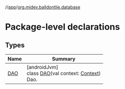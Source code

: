//[app](../../index.md)/[org.mjdev.balldontlie.database](index.md)

# Package-level declarations

## Types

| Name | Summary |
|---|---|
| [DAO](-d-a-o/index.md) | [androidJvm]<br>class [DAO](-d-a-o/index.md)(val context: [Context](https://developer.android.com/reference/kotlin/android/content/Context.html))<br>Dao. |
